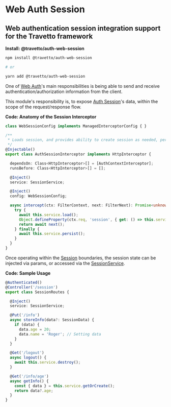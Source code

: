 <!-- This file was generated by @travetto/doc and should not be modified directly -->
<!-- Please modify https://github.com/travetto/travetto/tree/main/module/auth-web-session/DOC.tsx and execute "npx trv doc" to rebuild -->
# Web Auth Session

## Web authentication session integration support for the Travetto framework

**Install: @travetto/auth-web-session**
```bash
npm install @travetto/auth-web-session

# or

yarn add @travetto/auth-web-session
```

One of [Web Auth](https://github.com/travetto/travetto/tree/main/module/auth-web#readme "Web authentication integration support for the Travetto framework")'s main responsibilities is being able to send and receive authentication/authorization information from the client. 

This module's responsibility is, to expose [Auth Session](https://github.com/travetto/travetto/tree/main/module/auth-session#readme "Session provider for the travetto auth module.")'s data, within the scope of the request/response flow.

**Code: Anatomy of the Session Interceptor**
```typescript
class WebSessionConfig implements ManagedInterceptorConfig { }

/**
 * Loads session, and provides ability to create session as needed, persists when complete.
 */
@Injectable()
export class AuthSessionInterceptor implements HttpInterceptor {

  dependsOn: Class<HttpInterceptor>[] = [AuthContextInterceptor];
  runsBefore: Class<HttpInterceptor>[] = [];

  @Inject()
  service: SessionService;

  @Inject()
  config: WebSessionConfig;

  async intercept(ctx: FilterContext, next: FilterNext): Promise<unknown> {
    try {
      await this.service.load();
      Object.defineProperty(ctx.req, 'session', { get: () => this.service.getOrCreate() });
      return await next();
    } finally {
      await this.service.persist();
    }
  }
}
```

Once operating within the [Session](https://github.com/travetto/travetto/tree/main/module/auth-session/src/session.ts#L7) boundaries, the session state can be injected via params, or accessed via the [SessionService](https://github.com/travetto/travetto/tree/main/module/auth-session/src/service.ts#L14).

**Code: Sample Usage**
```typescript
@Authenticated()
@Controller('/session')
export class SessionRoutes {

  @Inject()
  service: SessionService;

  @Put('/info')
  async storeInfo(data?: SessionData) {
    if (data) {
      data.age = 20;
      data.name = 'Roger'; // Setting data
    }
  }

  @Get('/logout')
  async logout() {
    await this.service.destroy();
  }

  @Get('/info/age')
  async getInfo() {
    const { data } = this.service.getOrCreate();
    return data?.age;
  }
}
```
